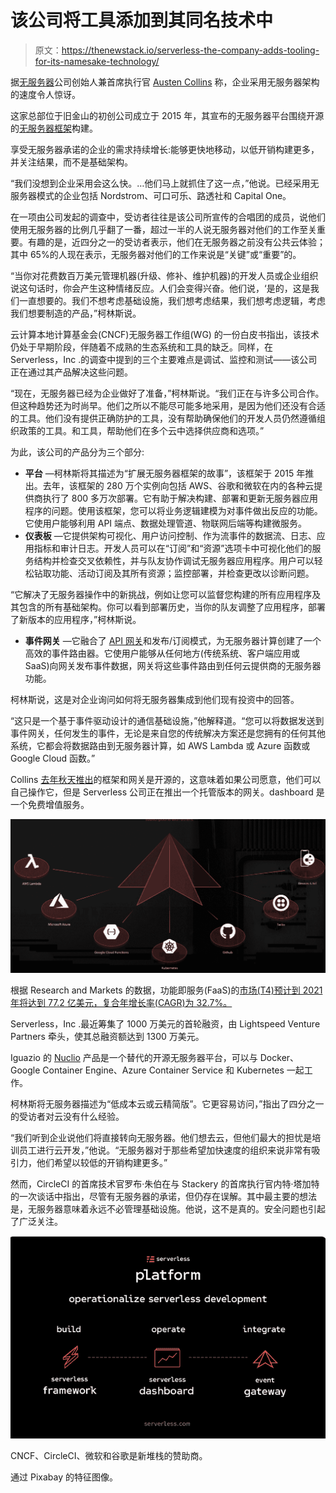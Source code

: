 # 该公司将工具添加到其同名技术中

> 原文：<https://thenewstack.io/serverless-the-company-adds-tooling-for-its-namesake-technology/>

据[无服务器](https://serverless.com/)公司创始人兼首席执行官 [Austen Collins](https://www.linkedin.com/in/austen-collins-80427a69/) 称，企业采用无服务器架构的速度令人惊讶。

这家总部位于旧金山的初创公司成立于 2015 年，其宣布的无服务器平台围绕开源的[无服务器框架](https://github.com/serverless/serverless)构建。

享受无服务器承诺的企业的需求持续增长:能够更快地移动，以低开销构建更多，并关注结果，而不是基础架构。

“我们没想到企业采用会这么快。…他们马上就抓住了这一点，”他说。已经采用无服务器模式的企业包括 Nordstrom、可口可乐、路透社和 Capital One。

在一项由公司发起的调查中，受访者往往是该公司所宣传的合唱团的成员，说他们使用无服务器的比例几乎翻了一番，超过一半的人说无服务器对他们的工作至关重要。有趣的是，近四分之一的受访者表示，他们在无服务器之前没有公共云体验；其中 65%的人现在表示，无服务器对他们的工作来说是“关键”或“重要”的。

“当你对花费数百万美元管理机器(升级、修补、维护机器)的开发人员或企业组织说这句话时，你会产生这种情绪反应。人们会变得兴奋。他们说，‘是的，这是我们一直想要的。我们不想考虑基础设施，我们想考虑结果，我们想考虑逻辑，考虑我们想要制造的产品，”柯林斯说。

云计算本地计算基金会(CNCF)无服务器工作组(WG) 的一份白皮书指出，该技术仍处于早期阶段，伴随着不成熟的生态系统和工具的缺乏。同样，在 Serverless，Inc .的调查中提到的三个主要难点是调试、监控和测试——该公司正在通过其产品解决这些问题。

“现在，无服务器已经为企业做好了准备，”柯林斯说。“我们正在与许多公司合作。但这种趋势还为时尚早。他们之所以不能尽可能多地采用，是因为他们还没有合适的工具。他们没有提供正确防护的工具，没有帮助确保他们的开发人员仍然遵循组织政策的工具。和工具，帮助他们在多个云中选择供应商和选项。”

为此，该公司的产品分为三个部分:

*   **平台** —柯林斯将其描述为“扩展无服务器框架的故事”，该框架于 2015 年推出。去年，该框架的 280 万个实例向包括 AWS、谷歌和微软在内的各种云提供商执行了 800 多万次部署。它有助于解决构建、部署和更新无服务器应用程序的问题。使用该框架，您可以将业务逻辑建模为对事件做出反应的功能。它使用户能够利用 API 端点、数据处理管道、物联网后端等构建微服务。
*   **仪表板** —它提供架构可视化、用户访问控制、作为流事件的数据流、日志、应用指标和审计日志。开发人员可以在“订阅”和“资源”选项卡中可视化他们的服务结构并检查交叉依赖性，并与队友协作调试无服务器应用程序。用户可以轻松钻取功能、活动订阅及其所有资源；监控部署，并检查更改以诊断问题。

“它解决了无服务器操作中的新挑战，例如让您可以监督您构建的所有应用程序及其包含的所有基础架构。你可以看到部署历史，当你的队友调整了应用程序，部署了新版本的应用程序，”柯林斯说。

*   **事件网关** —它融合了 [API 网关](https://thenewstack.io/api-gateways-age-microservices/)和发布/订阅模式，为无服务器计算创建了一个高效的事件路由器。它使用户能够从任何地方(传统系统、客户端应用或 SaaS)向网关发布事件数据，网关将这些事件路由到任何云提供商的无服务器功能。

柯林斯说，这是对企业询问如何将无服务器集成到他们现有投资中的回答。

“这只是一个基于事件驱动设计的通信基础设施，”他解释道。“您可以将数据发送到事件网关，任何发生的事件，无论是来自您的传统解决方案还是您拥有的任何其他系统，它都会将数据路由到无服务器计算，如 AWS Lambda 或 Azure 函数或 Google Cloud 函数。”

Collins [去年秋天推出](https://thenewstack.io/whats-next-serverless-platform/)的框架和网关是开源的，这意味着如果公司愿意，他们可以自己操作它，但是 Serverless 公司正在推出一个托管版本的网关。dashboard 是一个免费增值服务。

[![](img/682b7a375a436649eb731e1957250a36.png)](https://storage.googleapis.com/cdn.thenewstack.io/media/2018/07/fbae3ac0-gateway.png)

根据 Research and Markets 的数据，功能即服务(FaaS)的[市场(T4)预计到 2021 年将达到 77.2 亿美元，复合年增长率(CAGR)为 32.7%。](https://www.businesswire.com/news/home/20170227006262/en/7.72-Billion-Function-as-a-Service-Market-2017---Global)

Serverless，Inc .最近筹集了 1000 万美元的首轮融资，由 Lightspeed Venture Partners 牵头，使其总融资额达到 1300 万美元。

Iguazio 的 [Nuclio](https://thenewstack.io/migrating-to-serverless-in-an-production-setting/) 产品是一个替代的开源无服务器平台，可以与 Docker、Google Container Engine、Azure Container Service 和 Kubernetes 一起工作。

柯林斯将无服务器描述为“低成本云或云精简版”。它更容易访问，”指出了四分之一的受访者对云没有什么经验。

“我们听到企业说他们将直接转向无服务器。他们想去云，但他们最大的担忧是培训员工进行云开发，”他说。“无服务器对于那些希望加快速度的组织来说非常有吸引力，他们希望以较低的开销构建更多。”

然而，CircleCI 的首席技术官罗布·朱伯在与 Stackery 的首席执行官内特·塔加特的一次谈话中指出，尽管有无服务器的承诺，但仍存在误解。其中最主要的想法是，无服务器意味着永远不必管理基础设施。他说，这不是真的。安全问题也引起了广泛关注。

[![](img/356f08b23c6bc439f77ff6f6d4a15b11.png)](https://storage.googleapis.com/cdn.thenewstack.io/media/2018/07/2ef22c46-serverlessart.png)

CNCF、CircleCI、微软和谷歌是新堆栈的赞助商。

通过 Pixabay 的特征图像。

<svg xmlns:xlink="http://www.w3.org/1999/xlink" viewBox="0 0 68 31" version="1.1"><title>Group</title> <desc>Created with Sketch.</desc></svg>